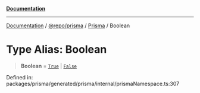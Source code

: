[**Documentation**](../../../../../README.md)

***

[Documentation](../../../../../README.md) / [@repo/prisma](../../../README.md) / [Prisma](../README.md) / Boolean

# Type Alias: Boolean

> **Boolean** = [`True`](True.md) \| [`False`](False.md)

Defined in: packages/prisma/generated/prisma/internal/prismaNamespace.ts:307

